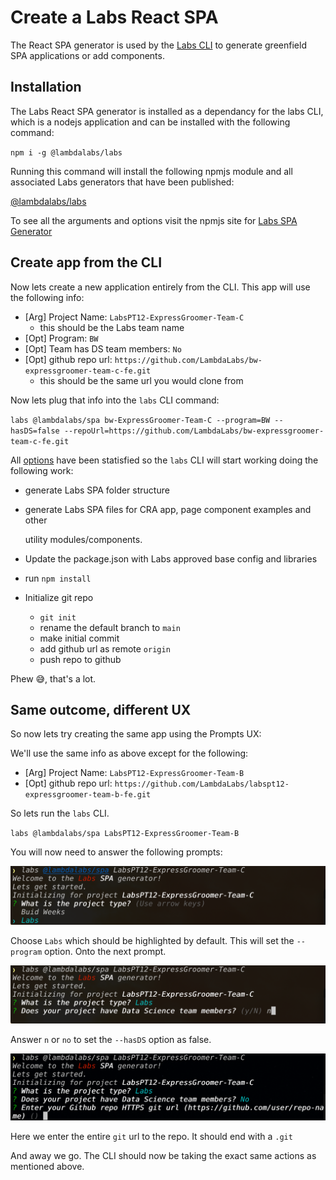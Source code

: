 # Create a Labs React SPA

The React SPA generator is used by the [Labs CLI](https://github.com/Lambda-School-Labs/gitbook-labs-guides/tree/99d50db2598c8781016ceb9b1449fd8d3338d396/labs-cli/cli-basics/README.md) to generate greenfield SPA applications or add components.

## Installation

The Labs React SPA generator is installed as a dependancy for the labs CLI, which is a nodejs application and can be installed with the following command:

`npm i -g @lambdalabs/labs`

Running this command will install the following npmjs module and all associated Labs generators that have been published:

[@lambdalabs/labs](https://www.npmjs.com/package/@lambdalabs/labs)

To see all the arguments and options visit the npmjs site for [Labs SPA Generator](https://www.npmjs.com/package/@lambdalabs/generator-spa)

## Create app from the CLI

Now lets create a new application entirely from the CLI. This app will use the following info:

* \[Arg\] Project Name: `LabsPT12-ExpressGroomer-Team-C`
  * this should be the Labs team name
* \[Opt\] Program: `BW`
* \[Opt\] Team has DS team members: `No`
* \[Opt\] github repo url: `https://github.com/LambdaLabs/bw-expressgroomer-team-c-fe.git`
  * this should be the same url you would clone from

Now lets plug that info into the `labs` CLI command:

`labs @lambdalabs/spa bw-ExpressGroomer-Team-C --program=BW --hasDS=false --repoUrl=https://github.com/LambdaLabs/bw-expressgroomer-team-c-fe.git`

All [options](https://www.npmjs.com/package/@lambdalabs/generator-spa#prompts--options) have been statisfied so the `labs` CLI will start working doing the following work:

* generate Labs SPA folder structure
* generate Labs SPA files for CRA app, page component examples and other

  utility modules/components.

* Update the package.json with Labs approved base config and libraries
* run `npm install`
* Initialize git repo
  * `git init`
  * rename the default branch to `main`
  * make initial commit
  * add github url as remote `origin`
  * push repo to github

Phew 😅, that's a lot.

## Same outcome, different UX

So now lets try creating the same app using the Prompts UX:

We'll use the same info as above except for the following:

* \[Arg\] Project Name: `LabsPT12-ExpressGroomer-Team-B`
* \[Opt\] github repo url: `https://github.com/LambdaLabs/labspt12-expressgroomer-team-b-fe.git`

So lets run the `labs` CLI.

`labs @lambdalabs/spa LabsPT12-ExpressGroomer-Team-B`

You will now need to answer the following prompts:

![Labs CLI Prompt UX](../.gitbook/assets/labs-cli-spa-prompt-1.png)

Choose `Labs` which should be highlighted by default. This will set the `--program` option. Onto the next prompt.

![Labs CLI Prompt UX](../.gitbook/assets/labs-cli-spa-prompt-2.png)

Answer `n` or `no` to set the `--hasDS` option as false.

![Labs CLI Prompt UX](../.gitbook/assets/labs-cli-spa-prompt-3.png)

Here we enter the entire `git` url to the repo. It should end with a `.git`

And away we go. The CLI should now be taking the exact same actions as mentioned above.

